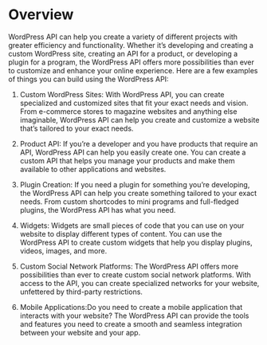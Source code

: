 # Overview

WordPress API can help you create a variety of different projects with greater efficiency and functionality. Whether it’s developing and creating a custom WordPress site, creating an API for a product, or developing a plugin for a program, the WordPress API offers more possibilities than ever to customize and enhance your online experience. Here are a few examples of things you can build using the WordPress API:

1. Custom WordPress Sites: With WordPress API, you can create specialized and customized sites that fit your exact needs and vision. From e-commerce stores to magazine websites and anything else imaginable, WordPress API can help you create and customize a website that’s tailored to your exact needs.

2. Product API: If you’re a developer and you have products that require an API, WordPress API can help you easily create one. You can create a custom API that helps you manage your products and make them available to other applications and websites.

3. Plugin Creation: If you need a plugin for something you’re developing, the WordPress API can help you create something tailored to your exact needs. From custom shortcodes to mini programs and full-fledged plugins, the WordPress API has what you need.

4. Widgets: Widgets are small pieces of code that you can use on your website to display different types of content. You can use the WordPress API to create custom widgets that help you display plugins, videos, images, and more.

5. Custom Social Network Platforms: The WordPress API offers more possibilities than ever to create custom social network platforms. With access to the API, you can create specialized networks for your website, unfettered by third-party restrictions.

6. Mobile Applications:Do you need to create a mobile application that interacts with your website? The WordPress API can provide the tools and features you need to create a smooth and seamless integration between your website and your app.
